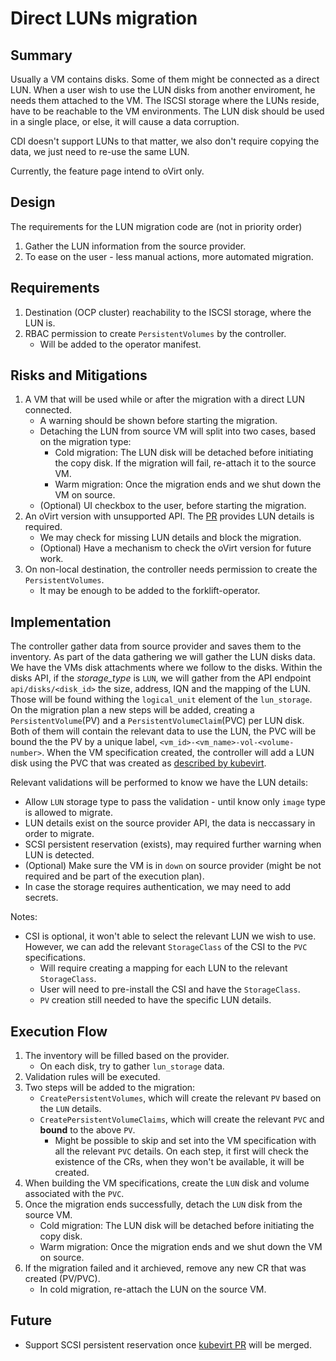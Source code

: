 Direct LUNs migration
==============

Summary
-------

Usually a VM contains disks. Some of them might be connected as a direct LUN.
When a user wish to use the LUN disks from another enviroment, he needs them attached to the VM.
The ISCSI storage where the LUNs reside, have to be reachable to the VM environments.
The LUN disk should be used in a single place, or else, it will cause a data corruption.

CDI doesn't support LUNs to that matter, we also don't require copying the data, we just need to re-use the same LUN.

Currently, the feature page intend to oVirt only.

Design
------

The requirements for the LUN migration code are (not in priority order)

1. Gather the LUN information from the source provider.
2. To ease on the user - less manual actions, more automated migration.

Requirements
----------------------------------------

1. Destination (OCP cluster) reachability to the ISCSI storage, where the LUN is.
2. RBAC permission to create `PersistentVolumes` by the controller.
   - Will be added to the operator manifest.

Risks and Mitigations
----------------------------------------

1. A VM that will be used while or after the migration with a direct LUN connected.
   - A warning should be shown before starting the migration.
   - Detaching the LUN from source VM will split into two cases, based on the migration type:
     - Cold migration: The LUN disk will be detached before initiating the copy disk. If the migration will fail, re-attach it to the source VM.
     - Warm migration: Once the migration ends and we shut down the VM on source.
   - (Optional) UI checkbox to the user, before starting the migration.
2. An oVirt version with unsupported API. The [PR](https://github.com/oVirt/ovirt-engine/pull/559) provides LUN details is required.
   - We may check for missing LUN details and block the migration.
   - (Optional) Have a mechanism to check the oVirt version for future work.
3. On non-local destination, the controller needs permission to create the `PersistentVolumes`.
   - It may be enough to be added to the forklift-operator.

Implementation
----------------------------------------

The controller gather data from source provider and saves them to the inventory.
As part of the data gathering we will gather the LUN disks data. We have the VMs disk attachments where we follow to the disks.
Within the disks API, if the _storage\_type_ is `LUN`, we will gather from the API endpoint `api/disks/<disk_id>` the size, address, IQN and the mapping of the LUN.
Those will be found withing the `logical_unit` element of the `lun_storage`.
On the migration plan a new steps will be added, creating a `PersistentVolume`(PV) and a `PersistentVolumeClaim`(PVC) per LUN disk.
Both of them will contain the relevant data to use the LUN, the PVC will be bound the the PV by a unique label, `<vm_id>-<vm_name>-vol-<volume-number>`.
When the VM specification created, the controller will add a LUN disk using the PVC that was created as [described by kubevirt](https://kubevirt.io/user-guide/virtual_machines/disks_and_volumes/#lun).

Relevant validations will be performed to know we have the LUN details:

- Allow `LUN` storage type to pass the validation - until know only `image` type is allowed to migrate.
- LUN details exist on the source provider API, the data is neccassary in order to migrate.
- SCSI persistent reservation (exists), may required further warning when LUN is detected.
- (Optional) Make sure the VM is in `down` on source provider (might be not required and be part of the execution plan).
- In case the storage requires authentication, we may need to add secrets.

Notes:

- CSI is optional, it won't able to select the relevant LUN we wish to use. However, we can add the relevant `StorageClass` of the CSI to the `PVC` specifications.
  - Will require creating a mapping for each LUN to the relevant `StorageClass`.
  - User will need to pre-install the CSI and have the `StorageClass`.
  - `PV` creation still needed to have the specific LUN details.

Execution Flow
----------------------------------------

1. The inventory will be filled based on the provider.
   - On each disk, try to gather `lun_storage` data.
2. Validation rules will be executed.
3. Two steps will be added to the migration:
   - `CreatePersistentVolumes`, which will create the relevant `PV` based on the `LUN` details.
   - `CreatePersistentVolumeClaims`, which will create the relevant `PVC` and **bound** to the above `PV`.
     - Might be possible to skip and set into the VM specification with all the relevant `PVC` details.
On each step, it first will check the existence of the CRs, when they won't be available, it will be created.
4. When building the VM specifications, create the `LUN` disk and volume associated with the `PVC`.
5. Once the migration ends successfully, detach the `LUN` disk from the source VM.
   - Cold migration: The LUN disk will be detached before initiating the copy disk.
   - Warm migration: Once the migration ends and we shut down the VM on source.
6. If the migration failed and it archieved, remove any new CR that was created (PV/PVC).
   - In cold migration, re-attach the LUN on the source VM.

Future
----------------------------------------

- Support SCSI persistent reservation once [kubevirt PR](https://github.com/kubevirt/kubevirt/pull/8210) will be merged.
